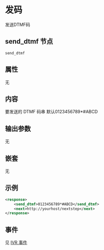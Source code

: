 # 发码
<!-- toc -->

发送DTMF码

## send_dtmf 节点

```
send_dtmf
```

## 属性
无
    

## 内容
要发送的 DTMF 码串 默认0123456789*#ABCD

## 输出参数
无

## 嵌套
无

## 示例
```xml
<response>
    <send_dtmf>0123456789*#ABCD</send_dtmf>
    <next>http://yourhost/nextstep</next>
</response>
```

## 事件

见 [IVR 事件](../evt/ivr/index.md)
